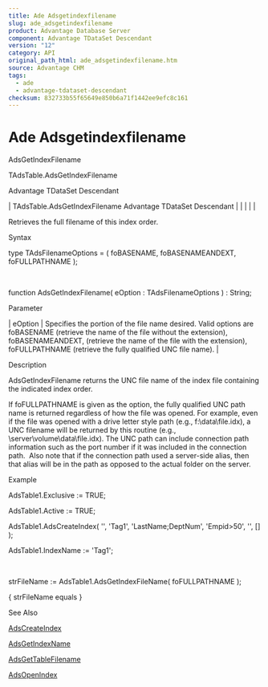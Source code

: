 ```yaml
---
title: Ade Adsgetindexfilename
slug: ade_adsgetindexfilename
product: Advantage Database Server
component: Advantage TDataSet Descendant
version: "12"
category: API
original_path_html: ade_adsgetindexfilename.htm
source: Advantage CHM
tags:
  - ade
  - advantage-tdataset-descendant
checksum: 832733b55f65649e850b6a71f1442ee9efc8c161
---
```


# Ade Adsgetindexfilename

AdsGetIndexFilename

TAdsTable.AdsGetIndexFilename

Advantage TDataSet Descendant

| TAdsTable.AdsGetIndexFilename  Advantage TDataSet Descendant |  |  |  |  |

Retrieves the full filename of this index order.

Syntax

type TAdsFilenameOptions = ( foBASENAME, foBASENAMEANDEXT, foFULLPATHNAME );

 

function AdsGetIndexFilename( eOption : TAdsFilenameOptions ) : String;

Parameter

| eOption | Specifies the portion of the file name desired. Valid options are foBASENAME (retrieve the name of the file without the extension), foBASENAMEANDEXT, (retrieve the name of the file with the extension), foFULLPATHNAME (retrieve the fully qualified UNC file name). |

Description

AdsGetIndexFilename returns the UNC file name of the index file containing the indicated index order.

If foFULLPATHNAME is given as the option, the fully qualified UNC path name is returned regardless of how the file was opened. For example, even if the file was opened with a drive letter style path (e.g., f:\data\file.idx), a UNC filename will be returned by this routine (e.g., \\server\volume\data\file.idx). The UNC path can include connection path information such as the port number if it was included in the connection path.  Also note that if the connection path used a server-side alias, then that alias will be in the path as opposed to the actual folder on the server.

Example

AdsTable1.Exclusive := TRUE;

AdsTable1.Active := TRUE;

AdsTable1.AdsCreateIndex( '', 'Tag1', 'LastName;DeptNum', 'Empid>50', '', [] );

AdsTable1.IndexName := 'Tag1';

 

strFileName := AdsTable1.AdsGetIndexFileName( foFULLPATHNAME );

{ strFileName equals }

See Also

[AdsCreateIndex](ade_adscreateindex.md)

[AdsGetIndexName](ade_adsgetindexname.md)

[AdsGetTableFilename](ade_adsgettablefilename.md)

[AdsOpenIndex](ade_adsopenindex.md)
